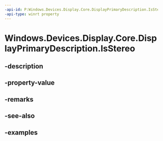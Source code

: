 ```yaml
---
-api-id: P:Windows.Devices.Display.Core.DisplayPrimaryDescription.IsStereo
-api-type: winrt property
---
```


<!-- Property syntax.
public bool IsStereo { get; }
-->

# Windows.Devices.Display.Core.DisplayPrimaryDescription.IsStereo

## -description

## -property-value

## -remarks

## -see-also

## -examples

